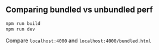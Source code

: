 ## Comparing bundled vs unbundled perf

```bash
npm run build
npm run dev
```

Compare `localhost:4000` and `localhost:4000/bundled.html`
